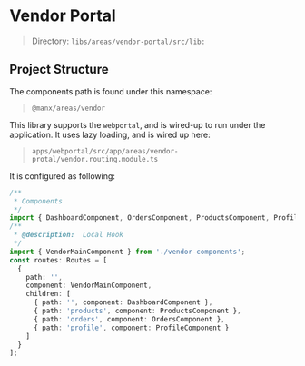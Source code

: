 # Vendor Portal

> Directory: `libs/areas/vendor-portal/src/lib:`

## Project Structure

The components path is found under this namespace:

> `@manx/areas/vendor`

This library supports the `webportal`, and is wired-up to run under the application. It uses lazy loading, and is wired up here:

> `apps/webportal/src/app/areas/vendor-protal/vendor.routing.module.ts`

It is configured as following:

```ts
/**
 * Components
 */
import { DashboardComponent, OrdersComponent, ProductsComponent, ProfileComponent } from '@manx/areas/vendor';
/**
 * @description:  Local Hook
 */
import { VendorMainComponent } from './vendor-components';
const routes: Routes = [
  {
    path: '',
    component: VendorMainComponent,
    children: [
      { path: '', component: DashboardComponent },
      { path: 'products', component: ProductsComponent },
      { path: 'orders', component: OrdersComponent },
      { path: 'profile', component: ProfileComponent }
    ]
  }
];
```
